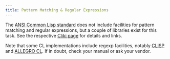 ```yaml
---
title: Pattern Matching & Regular Expressions
---
```


The [ANSI Common Lisp standard](http://www.lispworks.com/documentation/HyperSpec/index.html) does not include facilities for pattern matching and regular expressions, but a couple of libraries exist for this task. See the respective [Cliki page](http://www.cliki.net/Regular%20Expression) for details and links.

Note that some CL implementations include regexp facilities, notably [CLISP](http://clisp.sourceforge.net/impnotes.html#regexp) and [ALLEGRO CL](http://www.franz.com/support/documentation/6.1/doc/regexp.htm). If in doubt, check your manual or ask your vendor.
